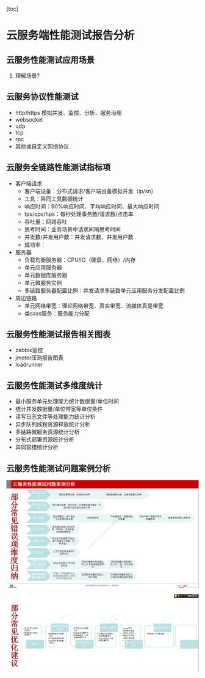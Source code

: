 [toc]

# 云服务端性能测试报告分析

## 云服务性能测试应用场景

1. 理解场景?

## 云服务协议性能测试

- http/https 模拟并发、监控、分析、服务治理
- websocket
- udp
- tcp
- rpc
- 其他或自定义网络协议

## 云服务全链路性能测试指标项

- 客户端请求
  - 客户端设备：分布式请求/客户端设备模拟并发（ip/sn）
  - 工具：异同工具数据统计
  - 响应时间：90%响应时间、平均响应时间、最大响应时间
  - tps/qps/hps：每秒处理事务数/请求数/点击率
  - 吞吐量：网络吞吐
  - 思考时间：业务场景中请求间隔思考时间
  - 并发数/并发用户数：并发请求数、并发用户数
  - 成功率：
- 服务器
  - 负载均衡服务器：CPU/IO（硬盘、网络）/内存
  - 单元应用服务器
  - 单元数据库服务器
  - 单元微服务实例
  - 多链路服务器配置比例：并发请求多链路单元应用服务分发配置比例
- 周边链路
  - 单元网络带宽：理论网络带宽、真实带宽、流媒体真是带宽
  - 类saas服务：服务能力分配

## 云服务性能测试报告相关图表

- zabbix监控
- jmeter压测报告图表
- loadrunner

## 云服务性能测试多维度统计

- 最小服务单元处理能力统计数据量/单位时间
- 统计并发数据量/单位带宽等单位条件
- 读写日志文件等处理能力统计分析
- 异步队列线程资源释放统计分析
- 多链路微服务资源统计分析
- 分布式部署资源统计分析
- 异同容错统计分析

## 云服务性能测试问题案例分析

![image-20200820195739609](../images/posts/云服务性能测试/image-20200820195739609.png)

![image-20200820200337424](../images/posts/云服务性能测试/image-20200820200337424.png)